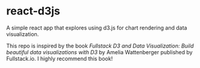 # react-d3js

A simple react app that explores using d3.js for chart rendering and data visualization.  

This repo is inspired by the book *Fullstack D3 and Data Visualization: Build beautiful data visualizations with D3* by Amelia Wattenberger published by Fullstack.io. I highly recommend this book!


